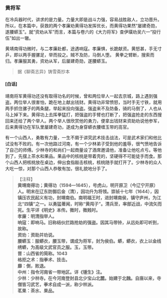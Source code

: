 <script type="text/javascript">
    var head = document.getElementsByTagName('head')[0];
    cssURL = '/public/liao.css';
    linkTag = document.createElement('link');
    linkTag.href = cssURL;
    linkTag.setAttribute('type','text/css');
    linkTag.setAttribute('rel','stylesheet');
    head.appendChild(linkTag);
</script>
### 黄将军

在冷兵器时代，讲求的是力量。力量大即是战斗力强，容易战胜敌人，立功晋升。所以，在本篇中，获救的两个孝廉劝黄得功发挥优长，而黄得功果然“屡建奇勋，遂腰蟒玉”。就“资劝从军”而言，本篇与卷六的《大力将军》查伊璜劝吴六一“投行伍”如出一辙。

黄靖南得功微时，与二孝廉赴都，途遇响寇。孝廉惧，长跪献资。黄怒甚，手无寸乒，即以两手握骡足，举而投之。贼不及防，马倒人堕。 黄拳之臂断，搜索而归。孝廉服其勇，资劝从军，后屡建奇勋，遂腰蟒玉。

</section>

> 据《聊斋志异》铸雪斋抄本

#### [白话]
<aside>

靖南将军黄得功还没有取得功名的时候，曾和两位举人一起去京城，路上遇到强盗。两位举人很害怕，跪在地上献出钱财。黄得功非常愤怒，当时手无寸铁，就用两手抓住骡子的两条腿，举起来投向强盗。强盗来不及防备，骑的马倒了，人也从马上掉下来。黄得功上去挥拳猛打，把强盗的手臂也打断了，把强盗抢走的东西搜回来还给了两个举人。两个举人很欣赏他的勇力，便拿出钱财来资助劝说他参军，后来黄得功在军队里屡建奇功，遂成为身穿蟒衣腰缠玉带的高官。

有一个山西人，勇敢有力量，一生不屑于讲究武术技击战法，可是武术家们和他比试没有不败的。有一次他路过河南，有一个少林弟子受到他的羞辱，很气愤地告诉了自己的师傅。少林寺的和尚们一起商量设了酒席邀请他，准备让他吃点亏。等他到了，先摆上茶水和果品。果品中的核桃是带着壳的，坚硬得不可能徒手而食。那个山西人把核桃放在桌边，伸出食指敲击核桃，核桃随手就打开了。少林寺的众人大吃一惊，对那个山西人恭敬有加，很礼貌地分手了。

</aside>

> 【注释】  
<b>黄靖南得功；黄得功（1594—1645），号虎山，明开原卫（今辽宁开原）人。明末在辽东防御后金（清），因功升为将领。崇祯十七年（1644），因镇压农民起义有功，封靖南伯。南明福王时，进封靖南侯，镇守庐州，为江北“四镇”之一。以勇猛著闻，时称“黄闯子”。清兵至，率部近战，中流矢而死。生平详《明史》本传。微时，微贱时。  
<b>孝廉</b>：明清指举人。  
<b>响寇</b>：即响马。旧称结伙拦路抢劫的强盗。因其马带铃，从远处即可听到，故称。  
<b>资劝</b>：资助并劝说。  
<b>腰蟒玉</b>：服蟒衣，腰玉带，谓成为将军，封为侯伯。蟒，蟒衣，衣上以金线绣蟒，为高级文武官员之服。玉，玉带。  
<b>晋</b>：山西省的简称。1043  
<b>格拒之术</b>：指拳术、技击。  
<b>靡</b>：倒，败退。  
<b>中州</b>：指令河南省一带地区。详《锺生》注。  
<b>少林</b>：少林寺。在今河南登封县北少宝山北麓。始建于北魏。自唐以来，寺僧皆习武艺，拳术自成一派，称少林派。  
<b>茗果</b>：茶水、果品。  
